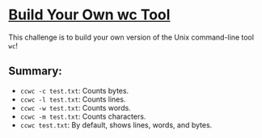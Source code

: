 # [Build Your Own wc Tool](https://codingchallenges.fyi/challenges/challenge-wc)

This challenge is to build your own version of the Unix command-line tool `wc`!

## Summary:

- `ccwc -c test.txt`: Counts bytes.
- `ccwc -l test.txt`: Counts lines.
- `ccwc -w test.txt`: Counts words.
- `ccwc -m test.txt`: Counts characters.
- `ccwc test.txt`: By default, shows lines, words, and bytes.
